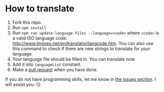 # How to translate

1. Fork this repo.
2. Run `npm install`
3. Run `npm run update-language-files --language=<code>` where `<code>`
   is a valid ISO language code:
   http://www.lingoes.net/en/translator/langcode.htm. You can also use
   this command to check if there are new strings to
   translate for your language.
4. Your language file should be filled in. You can translate now.
5. Add it into `languageList` constant.
6. Make a [pull request](https://github.com/theboatymcboatface/uptime-kuma/pulls) when you have done.

If you do not have programming skills, let me know in [the issues section](https://github.com/theboatymcboatface/uptime-kuma/issues). I will assist you. 😏
